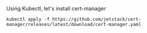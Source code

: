 Using Kubectl, let's install cert-manager

```
kubectl apply -f https://github.com/jetstack/cert-manager/releases/latest/download/cert-manager.yaml
```